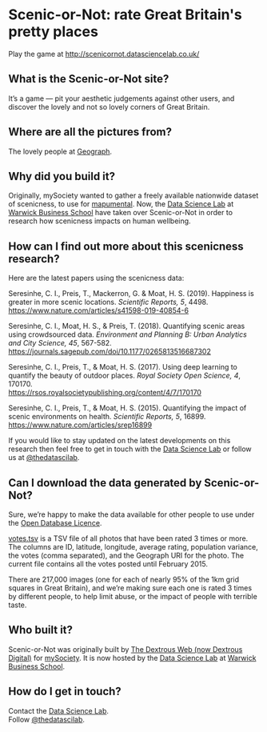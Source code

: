 # Scenic-or-Not: rate Great Britain's pretty places

Play the game at http://scenicornot.datasciencelab.co.uk/

## What is the Scenic-or-Not site?

It’s a game — pit your aesthetic judgements against other users, and discover the lovely and not so lovely corners of Great Britain.

## Where are all the pictures from?

The lovely people at [Geograph](http://www.geograph.org.uk/).

## Why did you build it?

Originally, mySociety wanted to gather a freely available nationwide dataset of scenicness, to use for [mapumental](https://mapumental.com/). Now, the [Data Science Lab](http://www.datasciencelab.co.uk/) at [Warwick Business School](http://www.wbs.ac.uk/) have taken over Scenic-or-Not in order to research how scenicness impacts on human wellbeing.

## How can I find out more about this scenicness research?

Here are the latest papers using the scenicness data:

Seresinhe, C. I., Preis, T., Mackerron, G. & Moat, H. S. (2019). Happiness is greater in more scenic locations. _Scientific Reports, 5_, 4498.  
https://www.nature.com/articles/s41598-019-40854-6

Seresinhe, C. I., Moat, H. S., & Preis, T. (2018). Quantifying scenic areas using crowdsourced data. _Environment and Planning B: Urban Analytics and City Science, 45_, 567-582.  
https://journals.sagepub.com/doi/10.1177/0265813516687302

Seresinhe, C. I., Preis, T., & Moat, H. S. (2017). Using deep learning to quantify the beauty of outdoor places. _Royal Society Open Science, 4_, 170170.  
https://rsos.royalsocietypublishing.org/content/4/7/170170

Seresinhe, C. I., Preis, T., & Moat, H. S. (2015). Quantifying the impact of scenic environments on health. _Scientific Reports, 5_, 16899.  
https://www.nature.com/articles/srep16899

If you would like to stay updated on the latest developments on this research then feel free to get in touch with the [Data Science Lab](https://www.datasciencelab.co.uk/contact-us) or follow us at [@thedatascilab](https://twitter.com/thedatascilab).

## Can I download the data generated by Scenic-or-Not?

Sure, we’re happy to make the data available for other people to use under the [Open Database Licence](http://opendatacommons.org/licenses/odbl/).

[votes.tsv](http://scenicornot.datasciencelab.co.uk/votes.tsv) is a TSV file of all photos that have been rated 3 times or more. The columns are ID, latitude, longitude, average rating, population variance, the votes (comma separated), and the Geograph URI for the photo. The current file contains all the votes posted until February 2015.

There are 217,000 images (one for each of nearly 95% of the 1km grid squares in Great Britain), and we’re making sure each one is rated 3 times by different people, to help limit abuse, or the impact of people with terrible taste.

## Who built it?

Scenic-or-Not was originally built by [The Dextrous Web (now Dextrous Digital)](https://www.dxw.com/) for [mySociety](http://www.mysociety.org/). It is now hosted by the [Data Science Lab](http://datasciencelab.co.uk/) at [Warwick Business School](http://www.wbs.ac.uk/).

## How do I get in touch?

Contact the [Data Science Lab](https://www.datasciencelab.co.uk/contact-us).  
Follow [@thedatascilab](https://twitter.com/thedatascilab).
